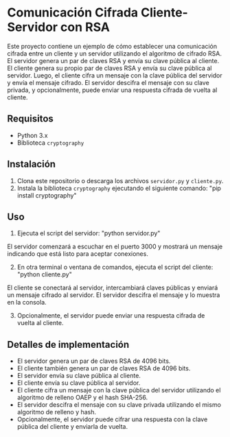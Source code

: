 # Comunicación Cifrada Cliente-Servidor con RSA

Este proyecto contiene un ejemplo de cómo establecer una comunicación cifrada entre un cliente y un servidor utilizando el algoritmo de cifrado RSA. El servidor genera un par de claves RSA y envía su clave pública al cliente. El cliente genera su propio par de claves RSA y envía su clave pública al servidor. Luego, el cliente cifra un mensaje con la clave pública del servidor y envía el mensaje cifrado. El servidor descifra el mensaje con su clave privada, y opcionalmente, puede enviar una respuesta cifrada de vuelta al cliente.

## Requisitos

- Python 3.x
- Biblioteca `cryptography`

## Instalación

1. Clona este repositorio o descarga los archivos `servidor.py` y `cliente.py`.
2. Instala la biblioteca `cryptography` ejecutando el siguiente comando:
"pip install cryptography"

## Uso
1. Ejecuta el script del servidor:
"python servidor.py"

El servidor comenzará a escuchar en el puerto 3000 y mostrará un mensaje indicando que está listo para aceptar conexiones.

2. En otra terminal o ventana de comandos, ejecuta el script del cliente:
"python cliente.py"

El cliente se conectará al servidor, intercambiará claves públicas y enviará un mensaje cifrado al servidor. El servidor descifra el mensaje y lo muestra en la consola.

3. Opcionalmente, el servidor puede enviar una respuesta cifrada de vuelta al cliente.

## Detalles de implementación

- El servidor genera un par de claves RSA de 4096 bits.
- El cliente también genera un par de claves RSA de 4096 bits.
- El servidor envía su clave pública al cliente.
- El cliente envía su clave pública al servidor.
- El cliente cifra un mensaje con la clave pública del servidor utilizando el algoritmo de relleno OAEP y el hash SHA-256.
- El servidor descifra el mensaje con su clave privada utilizando el mismo algoritmo de relleno y hash.
- Opcionalmente, el servidor puede cifrar una respuesta con la clave pública del cliente y enviarla de vuelta.
